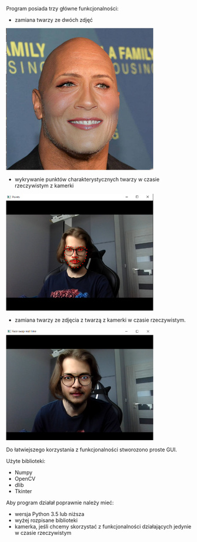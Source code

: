 Program posiada trzy główne funkcjonalności:
- zamiana twarzy ze dwóch zdjęć

<img src="readmeFiles/shanon-rock.png" width="400">

- wykrywanie punktów charakterystycznych twarzy w czasie rzeczywistym z kamerki

<img src="readmeFiles/points.png" width="400">

- zamiana twarzy ze zdjęcia z twarzą z kamerki w czasie rzeczywistym.

<img src="readmeFiles/swap.png" width="400">

Do łatwiejszego korzystania z funkcjonalności stworozono proste GUI.

Użyte biblioteki:
- Numpy
- OpenCV
- dlib
- Tkinter

Aby program działał poprawnie należy mieć:
- wersja Python 3.5 lub niższa
- wyżej rozpisane biblioteki
- kamerka, jeśli chcemy skorzystać z funkcjonalności działających jedynie w czasie rzeczywistym
